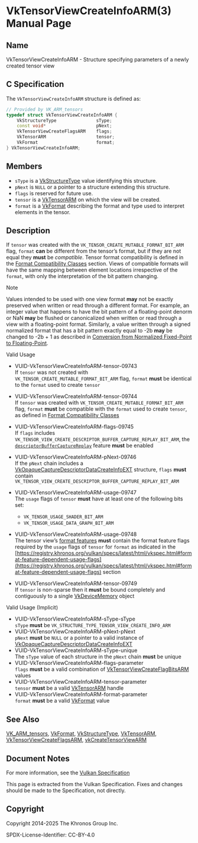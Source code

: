 # VkTensorViewCreateInfoARM(3) Manual Page

## Name

VkTensorViewCreateInfoARM - Structure specifying parameters of a newly created tensor view



## [](#_c_specification)C Specification

The `VkTensorViewCreateInfoARM` structure is defined as:

```c++
// Provided by VK_ARM_tensors
typedef struct VkTensorViewCreateInfoARM {
    VkStructureType               sType;
    const void*                   pNext;
    VkTensorViewCreateFlagsARM    flags;
    VkTensorARM                   tensor;
    VkFormat                      format;
} VkTensorViewCreateInfoARM;
```

## [](#_members)Members

- `sType` is a [VkStructureType](https://registry.khronos.org/vulkan/specs/latest/man/html/VkStructureType.html) value identifying this structure.
- `pNext` is `NULL` or a pointer to a structure extending this structure.
- `flags` is reserved for future use.
- `tensor` is a [VkTensorARM](https://registry.khronos.org/vulkan/specs/latest/man/html/VkTensorARM.html) on which the view will be created.
- `format` is a [VkFormat](https://registry.khronos.org/vulkan/specs/latest/man/html/VkFormat.html) describing the format and type used to interpret elements in the tensor.

## [](#_description)Description

If `tensor` was created with the `VK_TENSOR_CREATE_MUTABLE_FORMAT_BIT_ARM` flag, `format` **can** be different from the tensor’s format, but if they are not equal they **must** be *compatible*. Tensor format compatibility is defined in the [Format Compatibility Classes](https://registry.khronos.org/vulkan/specs/latest/html/vkspec.html#formats-compatibility-classes) section. Views of compatible formats will have the same mapping between element locations irrespective of the `format`, with only the interpretation of the bit pattern changing.

Note

Values intended to be used with one view format **may** not be exactly preserved when written or read through a different format. For example, an integer value that happens to have the bit pattern of a floating-point denorm or NaN **may** be flushed or canonicalized when written or read through a view with a floating-point format. Similarly, a value written through a signed normalized format that has a bit pattern exactly equal to -2b **may** be changed to -2b + 1 as described in [Conversion from Normalized Fixed-Point to Floating-Point](https://registry.khronos.org/vulkan/specs/latest/html/vkspec.html#fundamentals-fixedfpconv).

Valid Usage

- [](#VUID-VkTensorViewCreateInfoARM-tensor-09743)VUID-VkTensorViewCreateInfoARM-tensor-09743  
  If `tensor` was not created with `VK_TENSOR_CREATE_MUTABLE_FORMAT_BIT_ARM` flag, `format` **must** be identical to the `format` used to create `tensor`
- [](#VUID-VkTensorViewCreateInfoARM-tensor-09744)VUID-VkTensorViewCreateInfoARM-tensor-09744  
  If `tensor` was created with `VK_TENSOR_CREATE_MUTABLE_FORMAT_BIT_ARM` flag, `format` **must** be compatible with the `format` used to create `tensor`, as defined in [Format Compatibility Classes](https://registry.khronos.org/vulkan/specs/latest/html/vkspec.html#formats-compatibility-classes)
- [](#VUID-VkTensorViewCreateInfoARM-flags-09745)VUID-VkTensorViewCreateInfoARM-flags-09745  
  If `flags` includes `VK_TENSOR_VIEW_CREATE_DESCRIPTOR_BUFFER_CAPTURE_REPLAY_BIT_ARM`, the [`descriptorBufferCaptureReplay`](https://registry.khronos.org/vulkan/specs/latest/html/vkspec.html#features-descriptorBufferCaptureReplay) feature **must** be enabled
- [](#VUID-VkTensorViewCreateInfoARM-pNext-09746)VUID-VkTensorViewCreateInfoARM-pNext-09746  
  If the `pNext` chain includes a [VkOpaqueCaptureDescriptorDataCreateInfoEXT](https://registry.khronos.org/vulkan/specs/latest/man/html/VkOpaqueCaptureDescriptorDataCreateInfoEXT.html) structure, `flags` **must** contain `VK_TENSOR_VIEW_CREATE_DESCRIPTOR_BUFFER_CAPTURE_REPLAY_BIT_ARM`
- [](#VUID-VkTensorViewCreateInfoARM-usage-09747)VUID-VkTensorViewCreateInfoARM-usage-09747  
  The `usage` flags of `tensor` **must** have at least one of the following bits set:
  
  - `VK_TENSOR_USAGE_SHADER_BIT_ARM`
  - `VK_TENSOR_USAGE_DATA_GRAPH_BIT_ARM`
- [](#VUID-VkTensorViewCreateInfoARM-usage-09748)VUID-VkTensorViewCreateInfoARM-usage-09748  
  The tensor view’s [format features](https://registry.khronos.org/vulkan/specs/latest/html/vkspec.html#resources-tensor-view-format-features) **must** contain the format feature flags required by the `usage` flags of `tensor` for `format` as indicated in the [https://registry.khronos.org/vulkan/specs/latest/html/vkspec.html#format-feature-dependent-usage-flags](https://registry.khronos.org/vulkan/specs/latest/html/vkspec.html#format-feature-dependent-usage-flags) section
- [](#VUID-VkTensorViewCreateInfoARM-tensor-09749)VUID-VkTensorViewCreateInfoARM-tensor-09749  
  If `tensor` is non-sparse then it **must** be bound completely and contiguously to a single [VkDeviceMemory](https://registry.khronos.org/vulkan/specs/latest/man/html/VkDeviceMemory.html) object

Valid Usage (Implicit)

- [](#VUID-VkTensorViewCreateInfoARM-sType-sType)VUID-VkTensorViewCreateInfoARM-sType-sType  
  `sType` **must** be `VK_STRUCTURE_TYPE_TENSOR_VIEW_CREATE_INFO_ARM`
- [](#VUID-VkTensorViewCreateInfoARM-pNext-pNext)VUID-VkTensorViewCreateInfoARM-pNext-pNext  
  `pNext` **must** be `NULL` or a pointer to a valid instance of [VkOpaqueCaptureDescriptorDataCreateInfoEXT](https://registry.khronos.org/vulkan/specs/latest/man/html/VkOpaqueCaptureDescriptorDataCreateInfoEXT.html)
- [](#VUID-VkTensorViewCreateInfoARM-sType-unique)VUID-VkTensorViewCreateInfoARM-sType-unique  
  The `sType` value of each structure in the `pNext` chain **must** be unique
- [](#VUID-VkTensorViewCreateInfoARM-flags-parameter)VUID-VkTensorViewCreateInfoARM-flags-parameter  
  `flags` **must** be a valid combination of [VkTensorViewCreateFlagBitsARM](https://registry.khronos.org/vulkan/specs/latest/man/html/VkTensorViewCreateFlagBitsARM.html) values
- [](#VUID-VkTensorViewCreateInfoARM-tensor-parameter)VUID-VkTensorViewCreateInfoARM-tensor-parameter  
  `tensor` **must** be a valid [VkTensorARM](https://registry.khronos.org/vulkan/specs/latest/man/html/VkTensorARM.html) handle
- [](#VUID-VkTensorViewCreateInfoARM-format-parameter)VUID-VkTensorViewCreateInfoARM-format-parameter  
  `format` **must** be a valid [VkFormat](https://registry.khronos.org/vulkan/specs/latest/man/html/VkFormat.html) value

## [](#_see_also)See Also

[VK\_ARM\_tensors](https://registry.khronos.org/vulkan/specs/latest/man/html/VK_ARM_tensors.html), [VkFormat](https://registry.khronos.org/vulkan/specs/latest/man/html/VkFormat.html), [VkStructureType](https://registry.khronos.org/vulkan/specs/latest/man/html/VkStructureType.html), [VkTensorARM](https://registry.khronos.org/vulkan/specs/latest/man/html/VkTensorARM.html), [VkTensorViewCreateFlagsARM](https://registry.khronos.org/vulkan/specs/latest/man/html/VkTensorViewCreateFlagsARM.html), [vkCreateTensorViewARM](https://registry.khronos.org/vulkan/specs/latest/man/html/vkCreateTensorViewARM.html)

## [](#_document_notes)Document Notes

For more information, see the [Vulkan Specification](https://registry.khronos.org/vulkan/specs/latest/html/vkspec.html#VkTensorViewCreateInfoARM)

This page is extracted from the Vulkan Specification. Fixes and changes should be made to the Specification, not directly.

## [](#_copyright)Copyright

Copyright 2014-2025 The Khronos Group Inc.

SPDX-License-Identifier: CC-BY-4.0